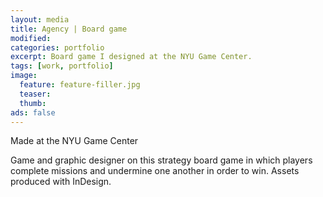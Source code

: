 ```yaml
---
layout: media
title: Agency | Board game
modified:
categories: portfolio
excerpt: Board game I designed at the NYU Game Center.
tags: [work, portfolio]
image:
  feature: feature-filler.jpg
  teaser:
  thumb:
ads: false  
---
```

<p>Made at the NYU Game Center </p>

<p>Game and graphic designer on this strategy board game in which players complete missions and undermine one another in order to win. Assets produced with InDesign.</p>